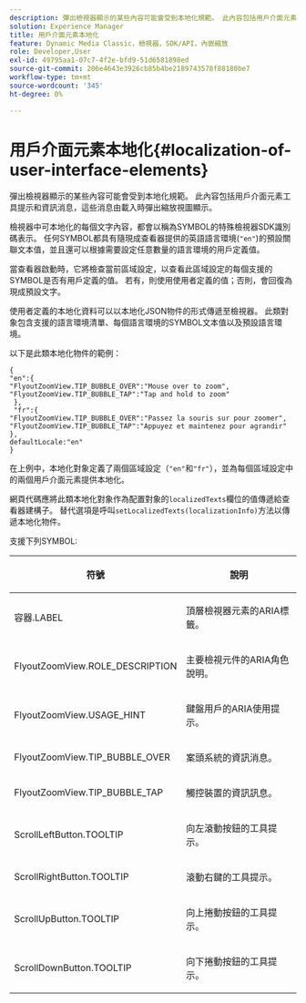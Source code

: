 ```yaml
---
description: 彈出檢視器顯示的某些內容可能會受到本地化規範。 此內容包括用戶介面元素工具提示和資訊消息，這些消息由載入時彈出縮放視圖顯示。
solution: Experience Manager
title: 用戶介面元素本地化
feature: Dynamic Media Classic，檢視器，SDK/API，內嵌縮放
role: Developer,User
exl-id: 49795aa1-07c7-4f2e-bfd9-51d6581898ed
source-git-commit: 206e4643e3926cb85b4be2189743578f88180be7
workflow-type: tm+mt
source-wordcount: '345'
ht-degree: 0%

---
```


# 用戶介面元素本地化{#localization-of-user-interface-elements}

彈出檢視器顯示的某些內容可能會受到本地化規範。 此內容包括用戶介面元素工具提示和資訊消息，這些消息由載入時彈出縮放視圖顯示。

檢視器中可本地化的每個文字內容，都會以稱為SYMBOL的特殊檢視器SDK識別碼表示。 任何SYMBOL都具有隨現成查看器提供的英語語言環境(`"en"`)的預設關聯文本值，並且還可以根據需要設定任意數量的語言環境的用戶定義值。

當查看器啟動時，它將檢查當前區域設定，以查看此區域設定的每個支援的SYMBOL是否有用戶定義的值。 若有，則使用使用者定義的值；否則，會回復為現成預設文字。

使用者定義的本地化資料可以以本地化JSON物件的形式傳遞至檢視器。 此類對象包含支援的語言環境清單、每個語言環境的SYMBOL文本值以及預設語言環境。

以下是此類本地化物件的範例：

```
{ 
"en":{ 
"FlyoutZoomView.TIP_BUBBLE_OVER":"Mouse over to zoom", 
"FlyoutZoomView.TIP_BUBBLE_TAP":"Tap and hold to zoom" 
 }, 
 "fr":{ 
"FlyoutZoomView.TIP_BUBBLE_OVER":"Passez la souris sur pour zoomer", 
"FlyoutZoomView.TIP_BUBBLE_TAP":"Appuyez et maintenez pour agrandir" 
}, 
defaultLocale:"en" 
}
```

在上例中，本地化對象定義了兩個區域設定（`"en"`和`"fr"`），並為每個區域設定中的兩個用戶介面元素提供本地化。

網頁代碼應將此類本地化對象作為配置對象的`localizedTexts`欄位的值傳遞給查看器建構子。 替代選項是呼叫`setLocalizedTexts(localizationInfo)`方法以傳遞本地化物件。

支援下列SYMBOL:

<table id="table_58C40353B7244335872350C98DF2CFB3"> 
 <thead> 
  <tr> 
   <th colname="col1" class="entry"> <p>符號 </p> </th> 
   <th colname="col2" class="entry"> <p>說明 </p> </th> 
  </tr> 
 </thead>
 <tbody> 
  <tr> 
   <td colname="col1"> <p> <span class="codeph"> 容器.LABEL  </span> </p> </td> 
   <td colname="col2"> <p>頂層檢視器元素的ARIA標籤。 </p> </td> 
  </tr> 
  <tr> 
   <td colname="col1"> <p> <span class="codeph"> FlyoutZoomView.ROLE_DESCRIPTION  </span> </p> </td> 
   <td colname="col2"> <p>主要檢視元件的ARIA角色說明。 </p> </td> 
  </tr> 
  <tr> 
   <td colname="col1"> <p> <span class="codeph"> FlyoutZoomView.USAGE_HINT  </span> </p> </td> 
   <td colname="col2"> <p>鍵盤用戶的ARIA使用提示。 </p> </td> 
  </tr> 
  <tr> 
   <td colname="col1"> <p> <span class="codeph"> FlyoutZoomView.TIP_BUBBLE_OVER  </span> </p> </td> 
   <td colname="col2"> <p>案頭系統的資訊消息。 </p> </td> 
  </tr> 
  <tr> 
   <td colname="col1"> <p> <span class="codeph"> FlyoutZoomView.TIP_BUBBLE_TAP  </span> </p> </td> 
   <td colname="col2"> <p>觸控裝置的資訊訊息。 </p> </td> 
  </tr> 
  <tr> 
   <td colname="col1"> <p> <span class="codeph"> ScrollLeftButton.TOOLTIP  </span> </p> </td> 
   <td colname="col2"> <p>向左滾動按鈕的工具提示。 </p> </td> 
  </tr> 
  <tr> 
   <td colname="col1"> <p> <span class="codeph"> ScrollRightButton.TOOLTIP  </span> </p> </td> 
   <td colname="col2"> <p>滾動右鍵的工具提示。 </p> </td> 
  </tr> 
  <tr> 
   <td colname="col1"> <p> <span class="codeph"> ScrollUpButton.TOOLTIP  </span> </p> </td> 
   <td colname="col2"> <p>向上捲動按鈕的工具提示。 </p> </td> 
  </tr> 
  <tr> 
   <td colname="col1"> <p> <span class="codeph"> ScrollDownButton.TOOLTIP  </span> </p> </td> 
   <td colname="col2"> <p>向下捲動按鈕的工具提示。 </p> </td> 
  </tr> 
 </tbody> 
</table>
